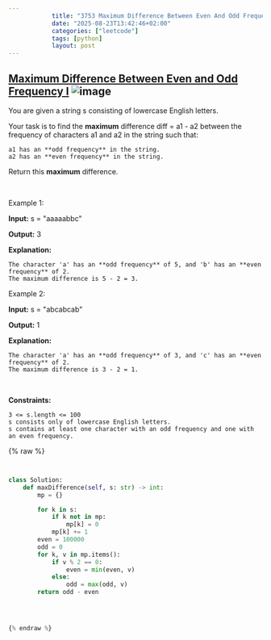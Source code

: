 ```yaml
---
            title: "3753 Maximum Difference Between Even And Odd Frequency I"
            date: "2025-08-23T13:42:46+02:00"
            categories: ["leetcode"]
            tags: [python]
            layout: post
---
```

            
## [Maximum Difference Between Even and Odd Frequency I](https://leetcode.com/problems/maximum-difference-between-even-and-odd-frequency-i) ![image](https://img.shields.io/badge/Difficulty-Easy-brightgreen)

You are given a string s consisting of lowercase English letters. 

Your task is to find the **maximum** difference diff = a1 - a2 between the frequency of characters a1 and a2 in the string such that:

	a1 has an **odd frequency** in the string.
	a2 has an **even frequency** in the string.

Return this **maximum** difference.

 

Example 1:

**Input:** s = "aaaaabbc"

**Output:** 3

**Explanation:**

	The character 'a' has an **odd frequency** of 5, and 'b' has an **even frequency** of 2.
	The maximum difference is 5 - 2 = 3.

Example 2:

**Input:** s = "abcabcab"

**Output:** 1

**Explanation:**

	The character 'a' has an **odd frequency** of 3, and 'c' has an **even frequency** of 2.
	The maximum difference is 3 - 2 = 1.

 

**Constraints:**

	3 <= s.length <= 100
	s consists only of lowercase English letters.
	s contains at least one character with an odd frequency and one with an even frequency.

{% raw %}


```python


class Solution:
    def maxDifference(self, s: str) -> int:
        mp = {}

        for k in s:
            if k not in mp:
                mp[k] = 0
            mp[k] += 1
        even = 100000
        odd = 0
        for k, v in mp.items():
            if v % 2 == 0:
                even = min(even, v)
            else:
                odd = max(odd, v)
        return odd - even

        


{% endraw %}
```
